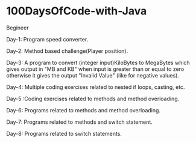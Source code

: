 # 100DaysOfCode-with-Java
Begineer

Day-1:
Program speed converter.

Day-2: 
Method based challenge(Player position).

Day-3:
A program to convert (integer input)KiloBytes to MegaBytes which gives output in "MB and KB" when input is greater than or equal to zero otherwise it gives the output "Invalid Value" (like for negative values).

Day-4: Multiple coding exercises related to nested if loops, casting, etc.

Day-5 :Coding exercises related to methods and method overloading.

Day-6: Programs related to methods and method overloading.

Day-7: Programs related to methods and switch statement.

Day-8: Programs related to switch statements.




    
